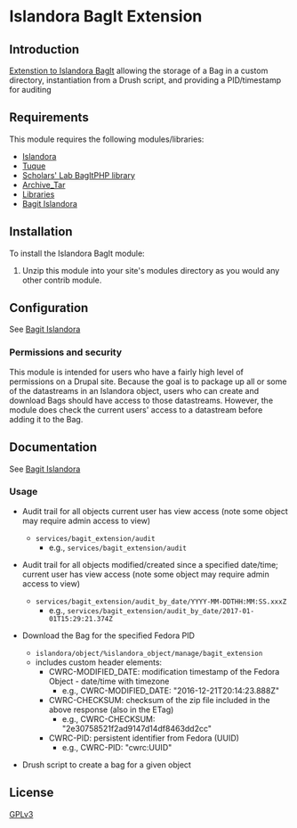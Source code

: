 # Islandora BagIt Extension 

## Introduction

[Extenstion to Islandora BagIt](https://github.com/Islandora/islandora_bagit) allowing the storage of a Bag in a custom directory, instantiation from a Drush script, and providing a PID/timestamp for auditing


## Requirements

This module requires the following modules/libraries:

* [Islandora](https://github.com/islandora/islandora)
* [Tuque](https://github.com/islandora/tuque)
* [Scholars' Lab BagItPHP library](https://github.com/scholarslab/BagItPHP)
* [Archive_Tar](http://pear.php.net/package/Archive_Tar)
* [Libraries](https://drupal.org/project/libraries)
* [Bagit Islandora](https://github.com/Islandora/islandora_bagit)

## Installation

To install the Islandora BagIt module:

1. Unzip this module into your site's modules directory as you would any other contrib module.


## Configuration

See [Bagit Islandora](https://github.com/Islandora/islandora_bagit)


### Permissions and security

This module is intended for users who have a fairly high level of permissions on a Drupal site. Because the goal is to package up all or some of the datastreams in an Islandora object, users who can create and download Bags should have access to those datastreams. However, the module does check the current users' access to a datastream before adding it to the Bag.

## Documentation

See [Bagit Islandora](https://github.com/Islandora/islandora_bagit)

### Usage

* Audit trail for all objects current user has view access (note some object may require admin access to view)
  * `services/bagit_extension/audit`
    * e.g., `services/bagit_extension/audit`
 
* Audit trail for all objects modified/created since a specified date/time; current user has view access (note some object may require admin access to view)
  * `services/bagit_extension/audit_by_date/YYYY-MM-DDTHH:MM:SS.xxxZ`
    * e.g., `services/bagit_extension/audit_by_date/2017-01-01T15:29:21.374Z`

* Download the Bag for the specified Fedora PID
  * `islandora/object/%islandora_object/manage/bagit_extension`
  * includes custom header elements:
    * CWRC-MODIFIED_DATE: modification timestamp of the Fedora Object - date/time with timezone
      * e.g., CWRC-MODIFIED_DATE: "2016-12-21T20:14:23.888Z"
    * CWRC-CHECKSUM: checksum of the zip file included in the above response (also in the ETag) 
      * e.g., CWRC-CHECKSUM: "2e30758521f2ad9147d14df8463dd2cc"
    * CWRC-PID: persistent identifier from Fedora (UUID)
      * e.g., CWRC-PID: "cwrc:UUID"


* Drush script to create a bag for a given object


## License

[GPLv3](http://www.gnu.org/licenses/gpl-3.0.txt)
